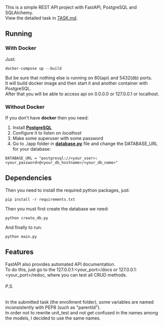 This is a simple REST API project with FastAPI, PostgreSQL and SQLAlchemy.  
View the detailed task in [TASK.md](./enrollment/Task.md).  
  
Running  
------------
### With Docker ###
Just:
~~~
docker-compose up --build
~~~
But be sure that nothing else is running on 80(api) and 5432(db) ports.  
It will build docker image and then start it and another container with PostgreSQL.  
After that you will be able to access api on 0.0.0.0 or 127.0.0.1 or localhost.

### Without Docker ###
If you don't have **docker** then you need:
1. Install **[PostgreSQL](https://www.postgresql.org)**
2. Configure it to listen on *localhost*
3. Make some superuser with some password
4. Go to ./app folder in **[database.py](./app/database.py)** file and change the DATABASE_URL for your database:
~~~
DATABASE_URL = "postgresql://<your_user>:<your_password>@<your_db_hostname>/<your_db_name>"
~~~

Dependencies
------------
Then you need to install the required python packages, just:
~~~
pip install -r requirements.txt
~~~

Then you must first create the database we need:
~~~
python create_db.py
~~~

And finally to run:
~~~
python main.py
~~~

Features
------------
FastAPI also provides automated API documentation.  
To do this, just go to the 127.0.0.1:<your_port>/docs or 127.0.0.1:<your_port>/redoc, where you can test all CRUD methods.

###### P.S. ######
In the submitted task (the enrollment folder), some variables are named inconsistently with PEP8 (such as "parentId").  
In order not to rewrite unit_test and not get confused in the names among the models, I decided to use the same names.